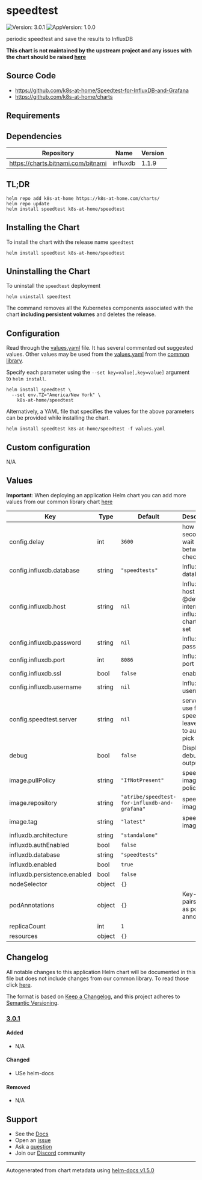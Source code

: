 # speedtest

![Version: 3.0.1](https://img.shields.io/badge/Version-3.0.1-informational?style=flat-square) ![AppVersion: 1.0.0](https://img.shields.io/badge/AppVersion-1.0.0-informational?style=flat-square)

periodic speedtest and save the results to InfluxDB

**This chart is not maintained by the upstream project and any issues with the chart should be raised [here](https://github.com/k8s-at-home/charts/issues/new/choose)**

## Source Code

* <https://github.com/k8s-at-home/Speedtest-for-InfluxDB-and-Grafana>
* <https://github.com/k8s-at-home/charts>

## Requirements

## Dependencies

| Repository | Name | Version |
|------------|------|---------|
| https://charts.bitnami.com/bitnami | influxdb | 1.1.9 |

## TL;DR

```console
helm repo add k8s-at-home https://k8s-at-home.com/charts/
helm repo update
helm install speedtest k8s-at-home/speedtest
```

## Installing the Chart

To install the chart with the release name `speedtest`

```console
helm install speedtest k8s-at-home/speedtest
```

## Uninstalling the Chart

To uninstall the `speedtest` deployment

```console
helm uninstall speedtest
```

The command removes all the Kubernetes components associated with the chart **including persistent volumes** and deletes the release.

## Configuration

Read through the [values.yaml](./values.yaml) file. It has several commented out suggested values.
Other values may be used from the [values.yaml](https://github.com/k8s-at-home/library-charts/tree/main/charts/stable/common/values.yaml) from the [common library](https://github.com/k8s-at-home/library-charts/tree/main/charts/stable/common).

Specify each parameter using the `--set key=value[,key=value]` argument to `helm install`.

```console
helm install speedtest \
  --set env.TZ="America/New York" \
    k8s-at-home/speedtest
```

Alternatively, a YAML file that specifies the values for the above parameters can be provided while installing the chart.

```console
helm install speedtest k8s-at-home/speedtest -f values.yaml
```

## Custom configuration

N/A

## Values

**Important**: When deploying an application Helm chart you can add more values from our common library chart [here](https://github.com/k8s-at-home/library-charts/tree/main/charts/stable/common/)

| Key | Type | Default | Description |
|-----|------|---------|-------------|
| config.delay | int | `3600` | how many seconds to wait between checks |
| config.influxdb.database | string | `"speedtests"` | InfluxDB database |
| config.influxdb.host | string | `nil` | InfluxDB host @default - internal influxDB chart if not set |
| config.influxdb.password | string | `nil` | InfluxDB password |
| config.influxdb.port | int | `8086` | InfluxDB port |
| config.influxdb.ssl | bool | `false` | enable TLS |
| config.influxdb.username | string | `nil` | InfluxDB username |
| config.speedtest.server | string | `nil` | server to use for speedtest - leave blank to auto-pick |
| debug | bool | `false` | Display debugging output |
| image.pullPolicy | string | `"IfNotPresent"` | speedtest image pull policy |
| image.repository | string | `"atribe/speedtest-for-influxdb-and-grafana"` | speedtest image |
| image.tag | string | `"latest"` | speedtest image tag |
| influxdb.architecture | string | `"standalone"` |  |
| influxdb.authEnabled | bool | `false` |  |
| influxdb.database | string | `"speedtests"` |  |
| influxdb.enabled | bool | `true` |  |
| influxdb.persistence.enabled | bool | `false` |  |
| nodeSelector | object | `{}` |  |
| podAnnotations | object | `{}` | Key-value pairs to add as pod annotations |
| replicaCount | int | `1` |  |
| resources | object | `{}` |  |

## Changelog

All notable changes to this application Helm chart will be documented in this file but does not include changes from our common library. To read those click [here](https://github.com/k8s-at-home/library-charts/tree/main/charts/stable/common#changelog).

The format is based on [Keep a Changelog](https://keepachangelog.com/en/1.0.0/), and this project adheres to [Semantic Versioning](https://semver.org/spec/v2.0.0.html).

### [3.0.1]

#### Added

- N/A

#### Changed

- USe helm-docs

#### Removed

- N/A

[3.0.1]: #3.0.1

## Support

- See the [Docs](https://docs.k8s-at-home.com/our-helm-charts/getting-started/)
- Open an [issue](https://github.com/k8s-at-home/charts/issues/new/choose)
- Ask a [question](https://github.com/k8s-at-home/organization/discussions)
- Join our [Discord](https://discord.gg/sTMX7Vh) community

----------------------------------------------
Autogenerated from chart metadata using [helm-docs v1.5.0](https://github.com/norwoodj/helm-docs/releases/v1.5.0)